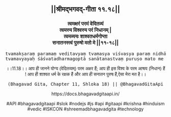 <center><h2>||श्रीमद्‍भगवद्‍-गीता ११.१८||</h2>
<h3>त्वमक्षरं परमं वेदितव्यं<br/>त्वमस्य विश्वस्य परं निधानम् |<br/>त्वमव्ययः शाश्वतधर्मगोप्ता<br/>सनातनस्त्वं पुरुषो मतो मे ||११-१८||</h3>
<pre>tvamakṣaraṃ paramaṃ veditavyaṃ tvamasya viśvasya paraṃ nidhānam .<br/>tvamavyayaḥ śāśvatadharmagoptā sanātanastvaṃ puruṣo mato me ||11-18||</pre>
<p>।।11.18।। आप ही जानने योग्य (वेदितव्यम्) परम अक्षर हैं; आप ही इस विश्व के परम आश्रय (निधान) हैं ! आप ही शाश्वत धर्म के रक्षक हैं और आप ही सनातन पुरुष हैं,ऐसा मेरा मत है।।</p>
<pre>(Bhagavad Gita, Chapter 11, Shloka 18) || @BhagavadGitaApi</pre><p>https://docs.bhagavadgitaapi.in/</p><p>#API #bhagavadgitaapi #slok #nodejs #js #api #gitaapi #krishna #hinduism #vedic #ISKCON #shreemadbhagavadgita #technology</p></center>